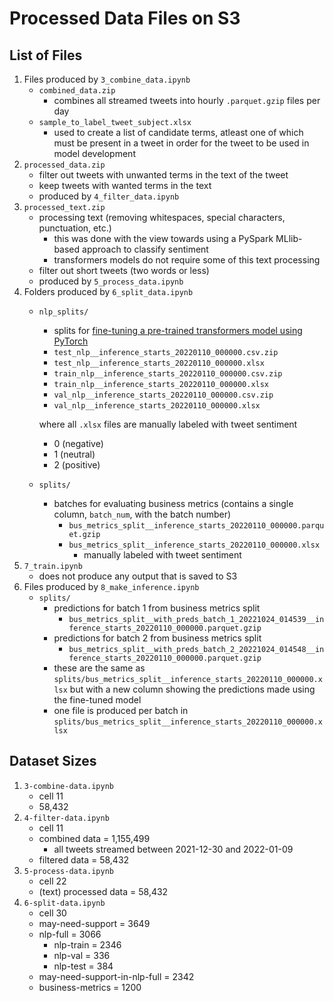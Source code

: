 # Processed Data Files on S3

## List of Files
1. Files produced by `3_combine_data.ipynb`
   - `combined_data.zip`
     - combines all streamed tweets into hourly `.parquet.gzip` files per day
   - `sample_to_label_tweet_subject.xlsx`
     - used to create a list of candidate terms, atleast one of which must be present in a tweet in order for the tweet to be used in model development
2. `processed_data.zip`
   - filter out tweets with unwanted terms in the text of the tweet
   - keep tweets with wanted terms in the text
   - produced by `4_filter_data.ipynb`
3. `processed_text.zip`
   - processing text (removing whitespaces, special characters, punctuation, etc.)
     - this was done with the view towards using a PySpark MLlib-based approach to classify sentiment
     - transformers models do not require some of this text processing
   - filter out short tweets (two words or less)
   - produced by `5_process_data.ipynb`
4. Folders produced by `6_split_data.ipynb`
   - `nlp_splits/`
     - splits for [fine-tuning a pre-trained transformers model using PyTorch](https://huggingface.co/docs/transformers/training#train-in-native-pytorch)
     - `test_nlp__inference_starts_20220110_000000.csv.zip`
     - `test_nlp__inference_starts_20220110_000000.xlsx`
     - `train_nlp__inference_starts_20220110_000000.csv.zip`
     - `train_nlp__inference_starts_20220110_000000.xlsx`
     - `val_nlp__inference_starts_20220110_000000.csv.zip`
     - `val_nlp__inference_starts_20220110_000000.xlsx`

     where all `.xlsx` files are manually labeled with tweet sentiment
     - 0 (negative)
     - 1 (neutral)
     - 2 (positive)
   - `splits/`
     - batches for evaluating business metrics (contains a single column, `batch_num`, with the batch number)
       - `bus_metrics_split__inference_starts_20220110_000000.parquet.gzip`
       - `bus_metrics_split__inference_starts_20220110_000000.xlsx`
         - manually labeled with tweet sentiment
5. `7_train.ipynb`
   - does not produce any output that is saved to S3
6. Files produced by `8_make_inference.ipynb`
   - `splits/`
     - predictions for batch 1 from business metrics split
       - `bus_metrics_split__with_preds_batch_1_20221024_014539__inference_starts_20220110_000000.parquet.gzip`
     - predictions for batch 2 from business metrics split
       - `bus_metrics_split__with_preds_batch_2_20221024_014548__inference_starts_20220110_000000.parquet.gzip`
     - these are the same as `splits/bus_metrics_split__inference_starts_20220110_000000.xlsx` but with a new column showing the predictions made using the fine-tuned model
     - one file is produced per batch in `splits/bus_metrics_split__inference_starts_20220110_000000.xlsx`

## Dataset Sizes
1. `3-combine-data.ipynb`
   - cell 11
   - 58,432
2. `4-filter-data.ipynb`
   - cell 11
   - combined data = 1,155,499
     - all tweets streamed between 2021-12-30 and 2022-01-09
   - filtered data = 58,432
3. `5-process-data.ipynb`
   - cell 22
   - (text) processed data = 58,432
4. `6-split-data.ipynb`
   - cell 30
   - may-need-support = 3649
   - nlp-full = 3066
     - nlp-train = 2346
     - nlp-val = 336
     - nlp-test = 384
   - may-need-support-in-nlp-full = 2342
   - business-metrics = 1200
